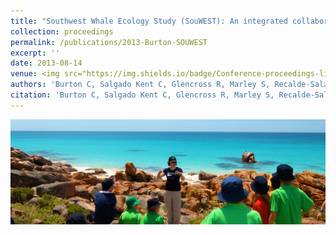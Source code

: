 ```yaml
---
title: "Southwest Whale Ecology Study (SouWEST): An integrated collaborative project using multiple platforms to investigate the ecology and behaviour of baleen whales in southwestern Australia"
collection: proceedings
permalink: /publications/2013-Burton-SOUWEST
excerpt: ''
date: 2013-08-14  
venue: <img src="https://img.shields.io/badge/Conference-proceedings-lightgrey.svg?longCache=true&style=flat-square">
authors: 'Burton C, Salgado Kent C, Glencross R, Marley S, Recalde-Salas A, Attard C, <strong>Bouchet P,</strong> Moller L'
citation: 'Burton C, Salgado Kent C, Glencross R, Marley S, Recalde-Salas A, Attard C, <strong>Bouchet P,</strong> Moller L. 2013. Southwest Whale Ecology Study (SouWEST): An integrated collaborative project using multiple platforms to investigate the ecology and behaviour of baleen whales in southwestern Australia. <em>Proceedings of the 3<sup>rd</sup> Biennial Southwest Marine Conference</em>, Dunsborough, WA – 9 May 2013.'
---
```


<img src='/images/Burton2013-SouWEST-hero.jpg'>
<br>
